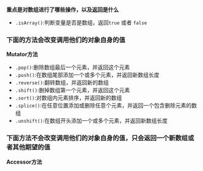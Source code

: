 **重点是对数组进行了哪些操作，以及返回是什么**   

- `.isArray()`:判断变量是否是数组，返回`true` 或者 `false`   

### 下面的方法会改变调用他们的对象自身的值   


**Mutator方法**   

- `.pop()`:删除数组最后一个元素，并返回这个元素   
- `.push()`:在数组尾部添加一个或多个元素，并返回新数组长度   
- `.reverse()`:翻转数组，并返回新的数组   
- `.shift()`:删掉数组第一个元素，并返回这个元素   
- `.sort()`:对数组内元素排序，并返回新的数组   
- `.splice()`:在任意位置添加或删除任意个元素，并返回一个包含删除元素的数组   
- `.unshift()`:在数组开头添加一个或多个元素，并返回新数组长度   

### 下面方法不会改变调用他们的对象自身的值，只会返回一个新数组或者其他期望的值

**Accessor方法**      
